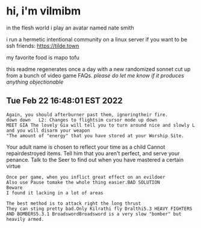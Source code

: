 # hi, i'm vilmibm

in the flesh world i play an avatar named nate smith

i run a hermetic intentional community on a linux server if you want to be ssh friends: https://tilde.town

my favorite food is mapo tofu

this readme regenerates once a day with a new randomized sonnet cut up from a bunch of video game FAQs.
_please do let me know if it produces anything objectionable_

## Tue Feb 22 16:48:01 EST 2022

    Again, you should afterburner past them, ignoringtheir fire.
    down down 	L2: Changes to flightsim cursor mode up down
    MEET GIA The lovely Gia will tell you to turn around nice and slowly L and you will disarm your weapon
    "The amount of "energy" that you have stored at your Worship Site.
    
      Your adult name is chosen to reflect your time as a child
    Cannot repairdestroyed items.
    Tell him that you aren't perfect, and serve your penance.
    Talk to the Seer to find out when you have mastered a certain virtue
    
    Once per game, when you inflict great effect on an evildoer
    Also use Pause tomake the whole thing easier.BAD SOLUTION
    Beware
    I found it lacking in a lot of areas
    
    The best method is to attack right the long thrust
    They can sting pretty bad.Only Kilrathi fly Dralthi5.3 HEAVY FIGHTERS AND BOMBERS5.3.1 BroadswordBroadsword is a very slow "bomber" but heavily armed.

